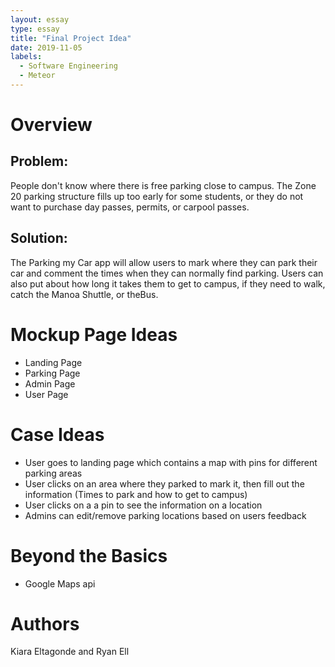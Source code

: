 ```yaml
---
layout: essay
type: essay
title: "Final Project Idea"
date: 2019-11-05
labels:
  - Software Engineering
  - Meteor
---
```


# Overview
## Problem:
People don't know where there is free parking close to campus. The Zone 20 parking structure fills up too early for some students, or they do not want to purchase day passes, permits, or carpool passes. 

## Solution:
The Parking my Car app will allow users to mark where they can park their car and comment the times when they can normally find parking. Users can also put about how long it takes them to get to campus, if they need to walk, catch the Manoa Shuttle, or theBus.

# Mockup Page Ideas
* Landing Page
* Parking Page
* Admin Page
* User Page

# Case Ideas
- User goes to landing page which contains a map with pins for different parking areas
- User clicks on an area where they parked to mark it, then fill out the information (Times to park and how to get to campus)
- User clicks on a a pin to see the information on a location
- Admins can edit/remove parking locations based on users feedback 

# Beyond the Basics
- Google Maps api

# Authors
Kiara Eltagonde and Ryan Ell
